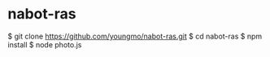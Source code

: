 # nabot-ras

$ git clone https://github.com/youngmo/nabot-ras.git
$ cd nabot-ras
$ npm install
$ node photo.js
